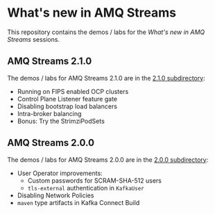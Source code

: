 # What's new in AMQ Streams

This repository contains the demos / labs for the _What's new in AMQ Streams_ sessions.

## AMQ Streams 2.1.0

The demos / labs for AMQ Streams 2.1.0 are in the [2.1.0 subdirectory](./2.1.0/):
* Running on FIPS enabled OCP clusters
* Control Plane Listener feature gate
* Disabling bootstrap load balancers
* Intra-broker balancing
* Bonus: Try the StrimziPodSets

## AMQ Streams 2.0.0

The demos / labs for AMQ Streams 2.0.0 are in the [2.0.0 subdirectory](./2.0.0/):
* User Operator improvements:
  * Custom passwords for SCRAM-SHA-512 users
  * `tls-external` authentication in `KafkaUser`
* Disabling Network Policies
* `maven` type artifacts in Kafka Connect Build
